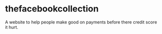 thefacebookcollection
=====================

A website to help people make good on payments before there credit score it hurt. 
